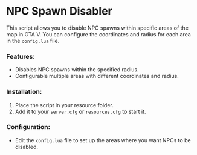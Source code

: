 # NPC Spawn Disabler

This script allows you to disable NPC spawns within specific areas of the map in GTA V. You can configure the coordinates and radius for each area in the `config.lua` file. 

### Features:
- Disables NPC spawns within the specified radius.
- Configurable multiple areas with different coordinates and radius.

### Installation:
1. Place the script in your resource folder.
2. Add it to your `server.cfg` or `resources.cfg` to start it.

### Configuration:
- Edit the `config.lua` file to set up the areas where you want NPCs to be disabled.
